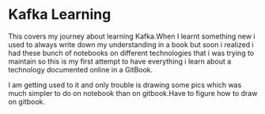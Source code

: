 # Kafka Learning

This covers my journey about learning Kafka.When I learnt something new i used to always write down my understanding in a book but soon i realized i had these bunch of notebooks on different technologies that i was trying to maintain so this is my first attempt to have everything i learn about a technology documented online in a GitBook.

I am getting used to it and only trouble is drawing some pics which was much simpler to do on notebook than on gitbook.Have to figure how to draw on gitbook.

